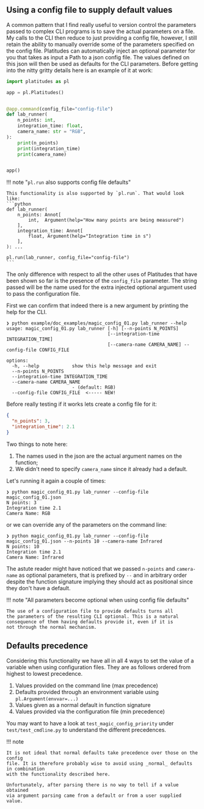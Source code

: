 ## Using a config file to supply default values

A common pattern that I find really useful to version control the parameters
passed to complex CLI programs is to save the actual parameters on a file. My
calls to the CLI then reduce to just providing a config file, however, I still
retain the ability to manually override some of the parameters specified on the
config file. Platitudes can automatically inject an optional parameter for you
that takes as input a Path to a json config file. The values defined on this
json will then be used as defaults for the CLI parameters. Before getting into
the nitty gritty details here is an example of it at work:

```python
import platitudes as pl

app = pl.Platitudes()


@app.command(config_file="config-file")
def lab_runner(
    n_points: int,
    integration_time: float,
    camera_name: str = "RGB",
):
    print(n_points)
    print(integration_time)
    print(camera_name)


app()
```

!!! note "`pl.run` also supports config file defaults"

    This functionality is also supported by `pl.run`. That would look like:
    ```python
    def lab_runner(
        n_points: Annot[
            int,  Argument(help="How many points are being measured")
        ],
        integration_time: Annot[
            float, Argument(help="Integration time in s")
        ],
    ): ...

    pl.run(lab_runner, config_file="config-file")
    ```

The only difference with respect to all the other uses of Platitudes that have
been shown so far is the presence of the `config_file` parameter. The string
passed will be the name used for the extra injected optional argument used
to pass the configuration file. 

First we can confirm that indeed there is a new argument by printing the help
for the CLI.

```
❯ python example/doc_examples/magic_config_01.py lab_runner --help
usage: magic_config_01.py lab_runner [-h] [--n-points N_POINTS]
                                     [--integration-time INTEGRATION_TIME]
                                     [--camera-name CAMERA_NAME] --config-file CONFIG_FILE

options:
  -h, --help            show this help message and exit
  --n-points N_POINTS
  --integration-time INTEGRATION_TIME
  --camera-name CAMERA_NAME
                        - (default: RGB)
  --config-file CONFIG_FILE  <----- NEW!
```

Before really testing if it works lets create a config file for it:

```json
{
  "n_points": 3,
  "integration_time": 2.1
}
```

Two things to note here:

1. The names used in the json are the actual argument names on the function;
2. We didn't need to specify `camera_name` since it already had a default.

Let's running it again a couple of times:

```
❯ python magic_config_01.py lab_runner --config-file magic_config_01.json
N points: 3
Integration time 2.1
Camera Name: RGB
```

or we can override any of the parameters on the command line:

```
❯ python magic_config_01.py lab_runner --config-file magic_config_01.json --n-points 10 --camera-name Infrared
N points: 10
Integration time 2.1
Camera Name: Infrared
```

The astute reader might have noticed that we passed `n-points` and
`camera-name` as optional parameters, that is prefixed by `--` and in arbitrary
order despite the function signature implying they should act as positional
since they don't have a default.

!!! note "All parameters become optional when using config file defaults"

    The use of a configuration file to provide defaults turns all
    the parameters of the resulting CLI optional. This is a natural
    consequence of them having defaults provide it, even if it is
    not through the normal mechanism.


## Defaults precedence

Considering this functionality we have all in all 4 ways to set the value of a
variable when using configuration files. They are as follows ordered from highest
to lowest precedence.

1. Values provided on the command line (max precedence)
2. Defaults provided through an environment variable using
   `pl.Argument(envvar=...)`
3. Values given as a normal default in function signature
4. Values provided via the configuration file (min precedence)

You may want to have a look at `test_magic_config_priority` under
`test/test_cmdline.py` to understand the different precedences.

!!! note

    It is not ideal that normal defaults take precedence over those on the config
    file. It is therefore probably wise to avoid using _normal_ defaults in combination
    with the functionality described here.

    Unfortunately, after parsing there is no way to tell if a value obtained
    via argument parsing came from a default or from a user supplied value.

